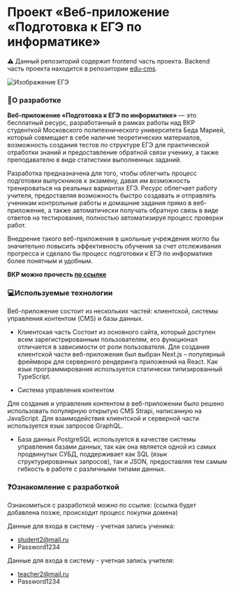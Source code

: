 # Проект «Веб-приложение «Подготовка к ЕГЭ по информатике»

⚠️ Данный репозиторий содержит frontend часть проекта. Backend часть проекта находится в репозитории [edu-cms](https://github.com/bedamara/edu-cms).

![Изображение ЕГЭ](https://kiro-karelia.ru/images/ogeege.jpeg)

### 📝О разработке

**Веб-приложение «Подготовка к ЕГЭ по информатике»** — это бесплатный ресурс, разработанный в рамках работы над ВКР студенткой Московского политехнического университета Беда Марией, который совмещает в себе наличие теоретических материалов, возможность
создания тестов по структуре ЕГЭ для практической отработки знаний и
предоставление обратной связи ученику, а также преподавателю в виде
статистики выполненных заданий.

Разработка предназначена для того, чтобы облегчить процесс
подготовки выпускников к экзамену, давая им возможность тренироваться на
реальных вариантах ЕГЭ. Ресурс облегчает работу учителя,
предоставляя возможность быстро создавать и отправлять ученикам
контрольные работы и домашние задания прямо в веб-приложение, а также
автоматически получать обратную связь в виде ответов на тестирования,
полностью автоматизируя процесс проверки работ.

Внедрение такого веб-приложения
в школьные учреждения могло бы значительно повысить эффективность
обучения за счет отслеживания прогресса и сделало бы процесс подготовки к
ЕГЭ по информатике более понятным и удобным.

**ВКР можно прочесть [по ссылке](https://drive.google.com/file/d/1qw7RFnYRaSrsCd8a1iBJGpyHvnF0nLci/view?usp=sharing)**

### 💻Используемые технологии

Веб-приложение состоит из нескольких частей: клиентской,
системы управления контентом (CMS) и базы данных. 

- Клиентская часть 
Состоит из основного сайта, который доступен всем зарегистрированным пользователям, его функционал отличается в зависимости от роли пользователя. Для создания клиентской части веб-приложения был выбран Next.js – популярный фреймворк для серверного рендеринга приложений на React. Как язык программирования используется статически типизированный TypeScript.

- Система управления контентом

Для создания и управления контентом в веб-приложении было решено
использовать популярную открытую CMS Strapi, написанную на JavaScript. Для взаимодействия клиентской и серверной части используется язык запросов GraphQL.

- База данных
PostgreSQL используется в качестве системы управления базами данных, так как она
является одной из самых продвинутых СУБД, поддерживает как SQL (язык
структурированных запросов), так и JSON, предоставляя тем самым гибкость в работе с различными типами данных.

### ❓Ознакомление с разработкой
Ознакомиться с разработкой можно по ссылке: (ссылка будет добавлена позже, происходит процесс покупки домена)

Данные для входа в систему - учетная запись ученика:

- student2@mail.ru
- Password1234

Данные для входа в систему - учетная запись учителя:

- teacher2@mail.ru
- Password1234
